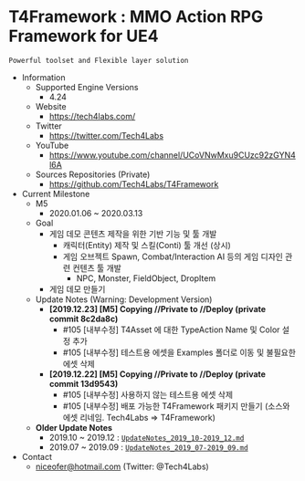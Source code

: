 # T4Framework : MMO Action RPG Framework for UE4
``` 
Powerful toolset and Flexible layer solution
``` 

- Information
  - Supported Engine Versions
    - 4.24
  - Website
    - <https://tech4labs.com/>
  - Twitter
    - <https://twitter.com/Tech4Labs>
  - YouTube
    - <https://www.youtube.com/channel/UCoVNwMxu9CUzc92zGYN4l6A>
  - Sources Repositories (Private)
    - <https://github.com/Tech4Labs/T4Framework>
- Current Milestone
  - M5
    - 2020.01.06 ~ 2020.03.13
  - Goal
    - 게임 데모 콘텐츠 제작을 위한 기반 기능 및 툴 개발
      - 캐릭터(Entity) 제작 및 스킬(Conti) 툴 개선 (상시)
      - 게임 오브젝트 Spawn, Combat/Interaction AI 등의 게임 디자인 관련 컨텐츠 툴 개발
        - NPC, Monster, FieldObject, DropItem
    - 게임 데모 만들기
  - Update Notes (Warning: Development Version)
    - **[2019.12.23] [M5] Copying //Private to //Deploy (private commit 8c2da8c)**
      - #105 [내부수정] T4Asset 에 대한 TypeAction Name 및 Color 설정 추가
      - #105 [내부수정] 테스트용 에셋을 Examples 폴더로 이동 및 불필요한 에셋 삭제
    - **[2019.12.22] [M5] Copying //Private to //Deploy (private commit 13d9543)**
      - #105 [내부수정] 사용하지 않는 테스트용 에셋 삭제
      - #105 [내부수정] 배포 가능한 T4Framework 패키지 만들기 (소스와 에셋 리네임. Tech4Labs => T4Framework)
  - **Older Update Notes**
    - 2019.10 ~ 2019.12 : [`UpdateNotes_2019_10-2019_12.md`](./UpdateNotes_2019_10-2019_12.md)
    - 2019.07 ~ 2019.09 : [`UpdateNotes_2019_07-2019_09.md`](./UpdateNotes_2019_07-2019_09.md)
- Contact
  - <niceofer@hotmail.com> (Twitter: @Tech4Labs)
